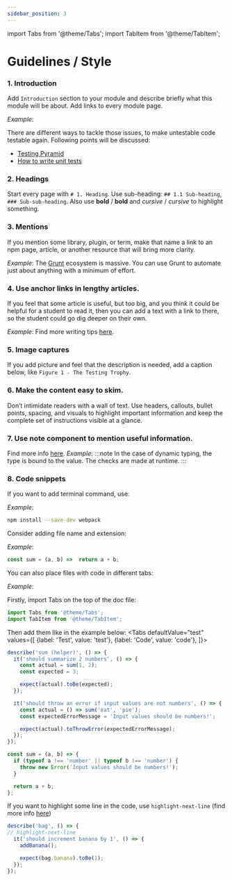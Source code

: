 ```yaml
---
sidebar_position: 3
---
```


import Tabs from '@theme/Tabs';
import TabItem from '@theme/TabItem';

# Guidelines / Style

### 1. Introduction
Add `Introduction` section to your module and describe briefly what this module will be about. Add links to every module page.

_Example_:

There are different ways to tackle those issues, to make untestable code testable again. Following points will be discussed:
- [Testing Pyramid](/docs/testable_code_untestable_code/unit_testing)
- [How to write unit tests](/docs/testable_code_untestable_code/unit_testing)

### 2. Headings
Start every page with `# 1. Heading`. Use sub-heading: `## 1.1 Sub-heading`, `### Sub-sub-heading`. Also use **bold** / __bold__ and *cursive* / _cursive_ to highlight something.

### 3. Mentions
If you mention some library, plugin, or term, make that name a link to an npm page, article, or another resource that will bring more clarity.

_Example_:
The [Grunt](https://gruntjs.com/) ecosystem is massive. You can use Grunt to automate just about anything with a minimum of effort.

### 4. Use anchor links in lengthy articles.
If you feel that some article is useful, but too big, and you think it could be helpful for a student to read it, then you can add a text with a link to there, so the student could go dig deeper on their own.

_Example_:
Find more writing tips [here](https://www.grammarly.com/blog/writing-tips/).

### 5. Image captures
If you add picture and feel that the description is needed, add a caption below, like `Figure 1 - The Testing Trophy`.

### 6. Make the content easy to skim.
Don’t intimidate readers with a wall of text. Use headers, callouts, bullet points, spacing, and visuals to highlight important information and keep the complete set of instructions visible at a glance.

### 7. Use note component to mention useful information.
Find more info [here](https://docusaurus.io/docs/markdown-features).
_Example_: 
:::note
In the case of dynamic typing, the type is bound to the value. The checks are made at runtime.
:::

### 8. Code snippets
If you want to add terminal command, use:

_Example_: 
```bash
npm install --save-dev webpack
```

Consider adding file name and extension:

_Example_:
```js title="sum.js"
const sum = (a, b) =>  return a + b;
```

You can also place files with code in different tabs:

_Example_:

Firstly, import Tabs on the top of the doc file:
```js
import Tabs from '@theme/Tabs';
import TabItem from '@theme/TabItem';
```

Then add them like in the example below:
<Tabs
    defaultValue="test"
    values={[
        {label: 'Test', value: 'test'},
        {label: 'Code', value: 'code'},
    ]}>
<TabItem value="test">

```js title="sum.test.js"
describe('sum (helper)', () => {
  it('should summarize 2 numbers', () => {
    const actual = sum(1, 2);
    const expected = 3;

    expect(actual).toBe(expected);
  });

  it('should throw an error if input values are not numbers', () => {
    const actual = () => sum('eat', 'pie');
    const expectedErrorMessage = 'Input values should be numbers!';

    expect(actual).toThrowError(expectedErrorMessage);
  });
});
```

</TabItem>
<TabItem value="code">

```js title="sum.js"
const sum = (a, b) => {
  if (typeof a !== 'number' || typeof b !== 'number') {
    throw new Error('Input values should be numbers!');
  }

  return a + b;
};
```

</TabItem>
</Tabs>

If you want to highlight some line in the code, use `highlight-next-line` (find more info [here](https://docusaurus.io/docs/markdown-features/code-blocks#line-highlighting))
```js
describe('bag', () => {
// highlight-next-line
  it('should increment banana by 1', () => {
    addBanana();

    expect(bag.banana).toBe(1);
  });
});
```
